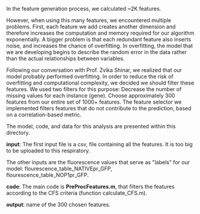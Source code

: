 In the feature generation process, we calculated ~2K features. 

However, when using this many features, we encountered multiple problems.
First, each feature we add creates another dimension and therefore increases the computation and memory required for our algorithm exponentially. 
A bigger problem is that each redundant feature also inserts noise, and increases the chance of overfitting. In overfitting, the model that we are developing begins to describe the random error in the data rather than the actual relationships between variables. 

Following our conversation with Prof. Zvika Shinar, we realized that our model probably performed overfitting. In order to reduce the risk of overfitting and computational complexity, we decided we should filter these features. We used two filters for this purpose:
Decrease the number of missing values for each instance (gene). 
Choose approximately 300 features from our entire set of 1000+ features. The feature selector we implemented filters features that do not contribute to the prediction, based on a correlation-based metric.

The model, code, and data for this analysis are presented within this directory.

**input**: The first input file is a csv, file containing all the features. It is too big to be uploaded to this respiratory. 

The other inputs are the fluorescence values that serve as "labels" for our model: flourescence_table_NATIVEpr_GFP, flourescence_table_NOP1pr_GFP. 

**code**: The main code is **PreProcFeatures.m**, that filters the features according to the CFS criteria (function calculate_CFS.m).

**output**: name of the 300 chosen features. 
